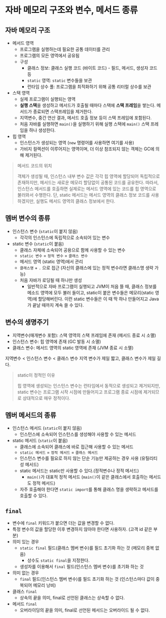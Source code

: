 # 자바 메모리 구조와 변수, 메서드 종류
## 자바 메모리 구조
- 메서드 영역
	- 프로그램을 실행하는데 필요한 공통 데이터를 관리
	- 프로그램의 모든 영역에서 공유됨
	- 구성
		- 클래스 정보: 클래스 실행 코드 (바이트 코드) - 필드, 메서드, 생성자 코드 등
		- `static` 영역: `static` 변수들을 보관
		- 런타임 상수 풀: 프로그램을 최적화하기 위해 공통 리터럴 상수를 보관
- 스택 영역
	- 실제 프로그램이 실행되는 영역
	- **실행 스택**을 생성하고 메서드가 호출될 때마다 스택에 **스택 프레임**을 쌓는다. 메서드가 종료되면 스택프레임을 제거한다.
	- 지역변수, 중간 연산 결과, 메서드 호출 정보 등이 스택 프레임에 포함된다.
	- 처음 자바를 실행하면 `main()`을 실행하기 위해 실행 스택에 `main()` 스택 프레임을 하나 생성한다.
- 힙 영역
	- 인스턴스가 생성되는 영역 (`new` 명령어를 사용하면 여기를 사용)
	- 가비지 컬렉션이 이루어지는 영역이며, 더 이상 참조되지 않는 객체는 GC에 의해 제거된다.

>메서드 코드의 위치
>
>객체가 생성될 때, 인스턴스 내부 변수 값은 각각 힙 영역에 할당되어 독립적으로 존재하지만, 메서드는 새로운 메모리 할당없이 공통된 코드를 공유한다. 따라서, 인스턴스 메서드를 호출하면 실제로는 메서드 영역에 있는 코드를 힙 영역으로 불러와서 수행한다.
>단, static 메서드는 메서드 영역의 클래스 정보 코드를 사용하겠지만, 실행도 메서드 영역의 클래스 정보에서 한다.

## 멤버 변수의 종류
- 인스턴스 변수 (`static`이 붙지 않음)
	- 각각의 인스턴스에 독립적으로 소속되어 있는 변수
- static 변수 (`static`이 붙음)
	- 클래스 자체에 소속되어 공용으로 함께 사용할 수 있는 변수
	- `static 변수` = `정적 변수` = `클래스 변수`
	- 메서드 영역 (static 영역)에서 관리
	- `클래스명` + `.` 으로 접근 (자신의 클래스에 있는 정적 변수라면 클래스명 생략 가능)
	- 처음 자바가 로딩될 때 하나만 생성
		- 일반적으로 자바 프로그램이 실행되고 JVM이 처음 뜰 때, 클래스 정보를 메소드 영역에 모두 불러 들이고, static이 붙은 변수들은 메모리(static 영역)에 할당해버린다. 이런 static 변수들은 이 때 딱 하나 만들어지고 Java가 끝날 때까지 계속 쓸 수 있다.

## 변수의 생명주기
- 지역변수(매개변수 포함): 스택 영역의 스택 프레임에 존재 (메서드 종료 시 소멸)
- 인스턴스 변수: 힙 영역에 존재 (GC 발동 시 소멸)
- 클래스 변수: 메서드 영역의 static 영역에 존재 (JVM 종료 시 소멸)

지역변수 < 인스턴스 변수 < 클래스 변수 
지역 변수가 제일 짧고, 클래스 변수가 제일 길다.

>static이 정적인 이유
>
>힙 영역에 생성되는 인스턴스 변수는 런타임에서 동적으로 생성되고 제거되지만, static 변수는 프로그램 시작 시점에 만들어지고 프로그램 종료 시점에 제거되므로 상대적으로 매우 정적이다.

## 멤버 메서드의 종류
- 인스턴스 메서드 (`static`이 붙지 않음)
	- 인스턴스에 소속되어 인스턴스를 생성해야 사용할 수 있는 메서드
- static 메서드 (`static`이 붙음)
	- 클래스에 소속되어 클래스에 바로 접근해 사용할 수 있는 메서드
	- `static 메서드` = `정적 메서드` = `클래스 메서드`
	- 인스턴스 변수를 필요로 하지 않는 단순 기능만 제공하는 경우 사용 (유틸리티성 메서드)
	- static 메서드는 static만 사용할 수 있다.(정적변수나 정적 메서드)
		- `main()`가 대표적 정적 메서드 (`main()`이 같은 클래스에서 호출하는 메서드도 정적 메서드)
	- 자주 호출해야 한다면 `static import`를 통해 클래스 명을 생략하고 메서드를 호출할 수 있다.

## `final`
* 변수에 `final` 키워드가 붙으면 더는 값을 변경할 수 없다.
* 특정 변수의 값을 할당한 이후 변경하지 않아야 한다면 사용하자. (고객 id 같은 부분)
* 의미 있는 경우
	* `static final` 필드(클래스 멤버 변수)를 필드 초기화 하는 것 (메모리 중복 없음)
		* 상수도 `static final`을 지정한다.
	* 생성자를 이용해서 `final` 필드(인스턴스 멤버 변수)를 초기화 하는 것
* 의미 없는 경우
	* `final` 필드(인스턴스 멤버 변수)를 필드 초기화 하는 것 (인스턴스마다 값이 중복되어 메모리 낭비)
* 클래스 `final`
	* 상속의 끝을 의미, final로 선언된 클래스는 상속할 수 없다.
* 메서드 `final`
	* 오버라이딩의 끝을 의미, final로 선언된 메서드는 오버라이드 될 수 없다.